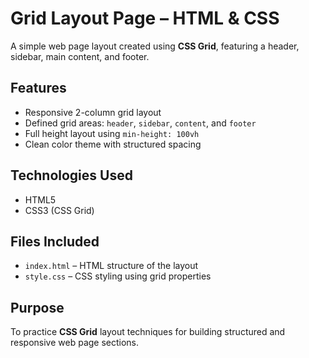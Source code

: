 # Grid Layout Page – HTML & CSS

A simple web page layout created using **CSS Grid**, featuring a header, sidebar, main content, and footer.

## Features

- Responsive 2-column grid layout
- Defined grid areas: `header`, `sidebar`, `content`, and `footer`
- Full height layout using `min-height: 100vh`
- Clean color theme with structured spacing

## Technologies Used

- HTML5
- CSS3 (CSS Grid)

## Files Included

- `index.html` – HTML structure of the layout
- `style.css` – CSS styling using grid properties

## Purpose

To practice **CSS Grid** layout techniques for building structured and responsive web page sections.
